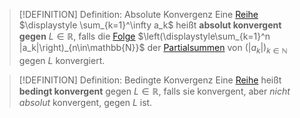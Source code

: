  > [!DEFINITION] Definition: Absolute Konvergenz
> Eine [Reihe](../Reihe.md) $\displaystyle \sum_{k=1}^\infty a_k$ heißt **absolut konvergent gegen** $L \in \mathbb{R}$, falls die [Folge](../../Folgen/Folge.md) $\left(\displaystyle\sum_{k=1}^n |a_k|\right)_{n\in\mathbb{N}}$ der [Partialsummen](../Partialsumme.md) von $(|a_k|)_{k\in\mathbb{N}}$ gegen $L$ konvergiert.



> [!DEFINITION] Definition: Bedingte Konvergenz
> Eine [Reihe](../Reihe.md) heißt **bedingt konvergent** gegen $L\in\mathbb{R}$, falls sie konvergent, aber *nicht absolut* konvergent, gegen $L$ ist.